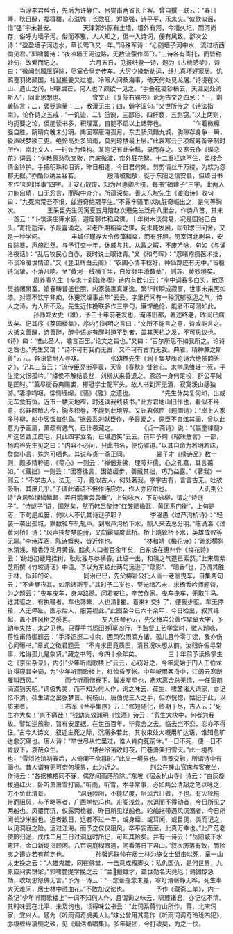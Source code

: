 <!-- { "loadSidebar": true } -->
　　当涂李君醉侨，先后为许静仁、吕燮甫两省长上客。曾自撰一联云：“春日睡，秋日醉，福穰穰，心滋愧；长歌狂，短歌强，诗平平，乐未央。”似歌似谣，惜“强”宇未甚安。
　　
　　天津郭外原有土墙，墙外有河，今墙久圮，而河尚存，俗呼为墙子河。俗而不雅，人人知之，但一入诗词，便有风致。邵次公诗：“盈盈墙子河边水，草长莺飞又一年。”冯殊军诗：“心随墙子河中水，流过桥西倘见君。”郭啸麓诗：“夜凉墙王河边路，无数流萤作雨飞。”三诗各有寄托，而皆称妙句，故爱而记之。
　　
　　六月五日，见报纸登一诗，题为《古槐感梦》，诗曰：“微闻剑履压庭除，尽室仓皇走传车。大厉ウ操新劫运，纤儿真坏好家居。饥鸱戛羽终颠国，社鼠搬姜又过墟。冷眼人间桑海事，倚天何处觅龙屠。”诗境在义山、遗山之间，Ы署虞芒，何人也？颇欲一见之。“手叠花笺钞稿去，天涯到处访斯人”，同此思想也。
　　
　　曾文正《复陈右铭书》论为古文之四忌：“一，剿袭陈言；二，褒贬逾量；三，散漫无主；四，僻字涩句。”又世所传之《诗法指南》，论作诗之五戒：“一讥讪，二讠舀谀，三鄙俗，四纤亵，五剽窃。”以上两则，均扼要之论，但能读书多，积理富，自能不蹈以上诸弊也。
　　
　　“乍着微棉强自胜，阴晴向晚未分明。南回寒雁淹孤月，东去骄风黯九城，驹隙存身争一瞬，蛩声吠梦欲三更。绝怜高处多风雨，莫到琼楼最上层。”此袁寒云于项城筹备帝制时所作，南北文人，一时许为佳构。某笔记有此全稿，录而存之。又寒云作《蝶恋花》词云：“乍散离愁吹又聚，帘底微波，帘外狂花絮。十二重栏遮不住，柔枝合倩金钤护。手把明珠和泪诉，昨日相逢，今日君何处。剪剪情丝千万缕，为欢为怨都无据。”亦酷似纳兰容若。
　　
　　殷浩被黜放，徙于东阳之信安县，但终日书空作“咄咄怪事”四字。王安石放废，知为吕惠卿所挤，每书“福建子”三字。此两人力能自矫，口无怨言，而胸中介介，所蕴深矣。善夫东坡先生《渡海诗》收句曰：“九死南荒吾不恨，兹游奇绝冠平生。”不露牢骚而以肮脏奇崛出之，是何等胸次。
　　
　　王采臣先生丙寅夏五月陪赵次珊先生泛舟八里台，作诗八首，其末一首云：“卜筑溪庄狎水鸥，避居聊作稻粱谋。十年树木谈何易，况是园翁已白头。”寄托遥深，予最喜诵之。采老所期稻粱之谋，究未能发展，固知求田问舍，又是一种学问。
　　
　　丰城任瑾存大令传藻精爽，而有肝胆。历宰河北剧县，安良除暴，声施烂然。与予订交十年，休戚与共。从政之暇，不废吟咏，句如《与诵洛夜话》：“乱后牧民心自赤，衰时说士眼谁青。”又《和芍晖》：“忍睹疮痍医术拙，不谈冷暖世情谙。”又《登卫辉白云阁》：“农圃心情丰稔好，神仙踪迹有无中。”皆稳链沉挚，不落凡响。至“黄河一线横千里，白发频年添数茎”，则苏、黄妙境矣。
　　
　　周养庵先生《辛未十刹海修楔》诗内有数句云：“座中词客多白头，散荡樊翁闭泉室。嬉春畴昔盛佳丽，内家装裹真娴逸。繁华转瞬成寂寥，世事未来黑如漆。对酒不饮宁非痴，休更沉埋事占毕”云云。字里行间有一种沉郁驱迈之气，诗人之诗，为人所不及。先生近作挽联多作三字句，廉悍绝伦，能者不可测如此。
　　
　　孙师郑太史（雄），予三十年前老友也，淹滞旧都，著述终老，昨间已病故矣。记其序《荔圆楼集》，序内引渊明之言曰：“文所不能言之意，诗或能言之。大抵文善醒，诗善醉，醉中语亦有醒时道不到者，盖其天机之发，不可思议也。《诗》曰：‘惟此圣人，瞻言百里。’论文之旨也。”又曰：“百尔所思不如我所之，论诗之旨也。”先生又谓：“诗不可有我而无古，又不可有古而无我。典雅，精神兼之斯善”云云。各语皆耐人寻味。
　　
　　张幼樵先生《涧于集梦所奇诗六绝依韵答之》，记其三首云：“流传臣亮街亭表，天鉴《春秋》督咎心。末学凤雏轻一死，平生梁父恨孤吟。”“绛侯不解结袁丝，刘柳从来善退之。恩怨一身何足校，群公平贼是匡时。”“薰尽衙香典赐裘，椰冠学士配军头。故人书到浑无酒，寂寞溪山感独游。”凄凉呜咽，悱恻缠绵，《骚》《雅》之遗也。
　　
　　“先生休矣复何如，出或无车食有鱼。近市一楼天地窄，时还读我线装书。”此方君地山旧作也，看似不经意，然非酝酿古今，胸多积卷，不能到此境界。又许君佩臣《题画诗》：“岸上人家多种柳，船中客饭每供鱼。”据云系刘献臣作，予最爱之。佩臣不自炫其画，曾以此意为予画扇，萧疏有逸气，已什袭藏之。
　　
　　《贞一斋诗》说：“《赢奎律髓》所选皆西江皮毛，只此四字立名，已堪遗笑”云云。前年予购《昭昧詹言》一部，杨昀谷先生见之曰：“内容不必问，只此书名，便伤雅道。”以其自命为若明若昧，詹詹小言，殊为可哂也。其说与贞一斋正同。
　　
　　袁子才《续诗品》数十则，颇多精粹语，《斋心》一则云：“禅偈非佛，理障非儒，心之孔嘉，其言蔼如。”《藏拙》一则云：“因謇徐言，因跛缓步，善藏其拙，巧乃益露。”《著我》一则云：“不学古人，法无一可，竟似古人，何处著我。字字古有，言言古无。吐故吸新，其庶几乎。”子谓此诸语不但作诗应尔，作人亦应尔也。
　　
　　人讥荆公诗“含风鸭绿鳞鳞起，弄日鹅黄袅袅垂”，上句咏水，下句咏柳，谓之“诗谜子”。“诗谜子”语，固然矣，然而韩吕黎诗“红皱晒檐瓦，黄团系门衡”，上句是枣，下句是瓜篓，何以人不讥其诗谜子耶？
　　
　　李濯愚《过芦沟桥诗》：“轻装一袭出孤城，默数轮车轧轧声。到眼芦沟桥下水，照人来去总分明。”陈诵洛《过黄河桥》诗：“风声挟梦梦能骄，又向霜晨度此桥。桥上飚轮桥下水，英雄成败等无聊。”李诗浑涵，陈诗慨爽，皆近作也。
　　
　　“林和靖《梅花诗》：‘疏影横斜水清浅，暗香浮动月黄昏。’脍炙人口者百余年矣，自东坡在惠州作《梅花诗》云：‘纷纷初疑月挂树，耿耿独与参横昏。’此语一出，和靖之气遂已索然。”此宋周紫芝所撰《竹坡诗话》中语。予以为东坡此两句远逊于“疏影”、“暗香”也，乃谓其胜于林，似非的论。
　　
　　同治已巳，先父梅岩公托人画一老翁曳车，自集两句云：“不舍昼夜其，如示诸斯乎。”其时予二岁也，至光绪乙未，求杨香吟师题诗，为之题云：“曳车曳车，身瘁路赊。问君安往，辛苦作家。曳车曳车，无取牛马。谁其驱之，有执鞭者。车也簿笨，人也清瞿。着来衤交衤了，便我步驱。车无停轮，人无停趾。图示后人，服劳视此。”此图至今已六十余年，今日检出，叙其缘起，盖不胜风树之感也。
　　
　　友人任琴孙云，先父梅岩公善作擘窠大字，予幼年失怙，未之见也。只得手书质田券草四行，予监督工艺学堂时，徵人题咏，蒋性甫侍御题云：“手泽迢迢二寸余，西风吹雨滴方诸。孤儿且作零丁读，我亦伤心问曝书。”章式之徵君题云：“不肯求田竟质田，清贫况味想从前。汝归许假寻常事，难得孤儿是象贤。”藏之书笥，今四十余年矣。
　　
　　三十年前予读杨掌生之《京尘杂录》，内引“少年听雨歌楼上”云云，心窃好之，今年夏始于门人工伯龙许得窥其全词，为“少年听雨歌楼上，红烛昏罗帐。中年听雨客舟中，江阔云寒断雁叫西风。”
　　
　　而今听雨僧寮下，鬓发星星也，悲欢离合总无情，一任窗前滴滴到天明。”词极隽美，而不知为何人作，询之味云、葆生、啸麓诸大词家，亦记忆不清。葆生谓之出张梦晋、祝枝山、唐伯虎三人之手，但亦恍惚，姑记于此，以质来者。
　　
　　王右军《兰亭集序》云：“修短随化，终期于尽，古人云：‘死生亦大矣！’岂不痛哉！”钱幼光效渊明《饮酒》诗云：“寄生大块中，何者为我故。譬如逆旅物，暂有安足据。在世虽百年，毕竟舍之去。临去岂不恋，恋亦不得住。”古今人诗文，叙述生死之际，沉痛多若此，其收束处大概用旷达语，谁知愈旷达愈沉痛也。唐人诗：“举世尽从忙里过，谁人肯向死前休。”一日不死，便一日不肯放下，哀哉众生。
　　
　　“楼台冷落收灯夜，门巷萧条扫雪天。”此一境界也，“雪消池馆初春后，人倚阑干欲暮时。”此又一境界也。情景交融，所谓诗中有画也。昔人谓有无可奈何境界，此为近之。
　　
　　荆公在锺山官床与客夜坐，作诗云：“各据槁梧同不寐，偶然闻雨落阶除。”东坡《宿余杭山寺》诗云：“白灰旋拨通红火，卧听萧萧雪打窗。”听雨，听雪，本寻常事，必如两公清超之笔以咏之，方不负此清景。
　　
　　“洞庭险阻，不能亿度，阻风六日者，予也。有火轮拖带而阻风，与予略等者，广西学使冯也。舟阁浅处，水退而不得动者，今日所见之两船也。风覆而沉，仅露两桅者，昨日所见煤船也。轮船拖带遇风沉溺者，今日所闻长沙米船也。近者数日，远者不过一年，或身经、或耳闻、或目见，类而记之，以见洞庭之险，远过江海。而予之仅仅阻风，卒平安而至，此真万幸也。”此严范老使黔归途，戊戌二月三日过洞庭时所记，可知其险矣。并有一诗云：“岳阳城下水弯环，金口新堤指顾闲。八百洞庭糊眼遇，闲看落日下君山。”叙次历落有致，而险夷之遭亦若有前定也。
　　
　　孙馨远联帅在居士林为施女士狙击以死，章一山太史挽之云：“人雄鬼雄，同在佛堂，一击竟成殿脚女；私仇国仇，是何世界，九原应问卖饼家。”郭啸麓提学挽之云：“兰擅雄才，盖世勋名天竟厄；蒲团惊急劫，收场恩怨佛无言。”予为一诗云：“一念菩提念未差，寒灯清磬静无哗。死生事大天难问，居士林中溅血花。”不敢加议论也。
　　
　　予作《藏斋二笔》，内一条记“少年听雨歌楼上”一词不知何人作，且谓询之味云、啸麓诸君，亦记忆不清。其时味云在北平，未及询也，顷得味公书云：“此词系蒋竹山所作。蒋，北宋词家，宜兴人。题为《听雨调奇虞美人》。”味公曾用其意作《听雨词调奇玲珑四犯》，亦极缠绵凄恻之致，见《烟沽渔唱集》。多年疑团，今打破矣，为之一快。
　　
